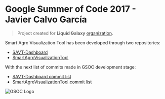 # Google Summer of Code 2017 - Javier Calvo García

> Project created for **Liquid Galaxy** [organization](https://github.com/LiquidGalaxyLAB).

Smart Agro Visualization Tool has been developed through two repositories:
- [SAVT-Dashboard](https://github.com/calv00/SAVT-Dashboard)
- [SmartAgroVisualizationTool](https://github.com/calv00/SmartAgroVisualizationTool)

With the next list of commits made in GSOC development stage:
- [SAVT-Dashboard commit list](https://github.com/calv00/SAVT-Dashboard/commits/master)
- [SmartAgroVisualizationTool commit list](https://github.com/calv00/SmartAgroVisualizationTool/commits/master)

![GSOC Logo](https://developers.google.com/open-source/gsoc/images/gsoc2016-sun-373x373.png)